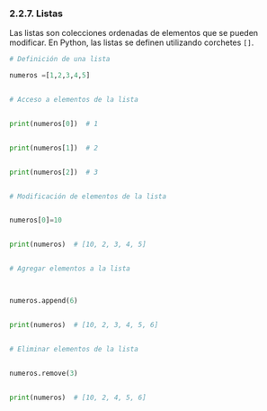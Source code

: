 ### 2.2.7. Listas

Las listas son colecciones ordenadas de elementos que se pueden modificar. En Python, las listas se definen utilizando corchetes `[]`.

```python
# Definición de una lista

numeros =[1,2,3,4,5]


# Acceso a elementos de la lista


print(numeros[0])  # 1


print(numeros[1])  # 2


print(numeros[2])  # 3


# Modificación de elementos de la lista


numeros[0]=10


print(numeros)  # [10, 2, 3, 4, 5]


# Agregar elementos a la lista



numeros.append(6)


print(numeros)  # [10, 2, 3, 4, 5, 6]


# Eliminar elementos de la lista


numeros.remove(3)


print(numeros)  # [10, 2, 4, 5, 6]

```
